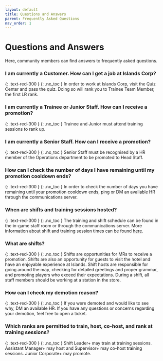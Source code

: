 ```yaml
---
layout: default
title: Questions and Answers
parent: Frequently Asked Questions
nav_order: 1
---
```


# Questions and Answers

Here, community members can find answers to frequently asked questions.

### I am currently a Customer. How can I get a job at Islands Corp?
{: .text-red-300 }
{: .no_toc }
In order to work at Islands Corp, visit the Quiz Center and pass the quiz. Doing so will rank you to Trainee Team Member, the first LR rank.

### I am currently a Trainee or Junior Staff. How can I receive a promotion?
{: .text-red-300 }
{: .no_toc }
Trainee and Junior must attend training sessions to rank up. 

### I am currently a Senior Staff. How can I receive a promotion?
{: .text-red-300 }
{: .no_toc }
Senior Staff must be recognised by a HR member of the Operations department to be promoted to Head Staff.

### How can I check the number of days I have remaining until my promotion cooldown ends? 
{: .text-red-300 }
{: .no_toc }
In order to check the number of days you have remaining until your promotion cooldown ends, ping or DM an available HR through the communications server.

### When are shifts and training sessions hosted? 
{: .text-red-300 }
{: .no_toc }
The training and shift schedule can be found in the in-game staff room or through the communications server. More information about shift and training session times can be found [here](https://zimo-gu.github.io/islandscorpdocs/staff-information).

### What are shifts?
{: .text-red-300 }
{: .no_toc }
Shifts are opportunities for MRs to receive a promotion. Shifts are also an opportunity for guests to visit the hotel and have an enjoyable experience at Islands. Shift hosts are responsible for going around the map, checking for detailed greetings and proper grammar, and promoting players who exceed their expectations. During a shift, all staff members should be working at a station in the store.

### How can I check my demotion reason?
{: .text-red-300 }
{: .no_toc }
If you were demoted and would like to see why, DM an available HR. If you have any questions or concerns regarding your demotion, feel free to open a ticket. 

### Which ranks are permitted to train, host, co-host, and rank at training sessions? 
{: .text-red-300 }
{: .no_toc }
Shift Leader+ may train at training sessions. Assistant Manager+ may host and Supervisor+ may co-host training sessions. Junior Corporate+ may promote.
